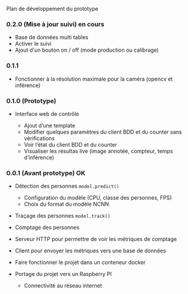 Plan de développement du prototype

### 0.2.0 (Mise à jour suivi) en cours

* Base de données multi tables
* Activer le suivi
* Ajout d'un bouton on / off (mode production ou calibrage)

### 0.1.1 

* Fonctionner à la résolution maximale pour la caméra (opencv et inférence)

### 0.1.0 (Prototype)

* Interface web de contrôle

  * Ajout d’une template
  * Modifier quelques paramètres du client BDD et du counter sans vérifications
  * Voir l’état du client BDD et du counter
  * Visualiser les résultas live (image annotée, compteur, temps d’inférence)

### 0.0.1 (Avant prototype) OK

* Détection des personnes `model.predict()`

  * Configuration du modèle (CPU, classe des personnes, FPS)
  * Choix du format du modèle NCNN

* Traçage des personnes `model.track()`

* Comptage des personnes

* Serveur HTTP pour permettre de voir les métriques de comptage

* Client pour envoyer les métriques vers une base de données

* Faire fonctionner le projet dans un conteneur docker

* Portage du projet vers un Raspberry PI

  * Connectivité au réseau internet
